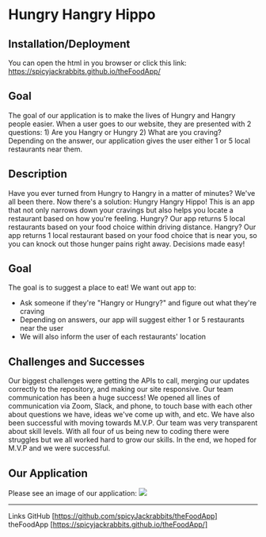 # Hungry Hangry Hippo

## Installation/Deployment
You can open the html in you browser or click this link: <https://spicyjackrabbits.github.io/theFoodApp/>
## Goal
The goal of our application is to make the lives of Hungry and Hangry people easier. When a user goes to our website, they are presented with 2 questions: 1) Are you Hangry or Hungry 2) What are you craving? Depending on the answer, our application gives the user either 1 or 5 local restaurants near them.
## Description
Have you ever turned from Hungry to Hangry in a matter of minutes? We've all been there. Now there's a solution: Hungry Hangry Hippo! This is an app that not only narrows down your cravings but also helps you locate a restaurant based on how you're feeling. Hungry? Our app returns 5 local restaurants based on your food choice within driving distance. Hangry? Our app returns 1 local restaurant based on your food choice that is near you, so you can knock out those hunger pains right away. Decisions made easy!
## Goal
The goal is to suggest a place to eat! We want out app to:
* Ask someone if they're "Hangry or Hungry?" and figure out what they're craving
* Depending on answers, our app will suggest either 1 or 5 restaurants near the user
* We will also inform the user of each restaurants' location
## Challenges and Successes
Our biggest challenges were getting the APIs to call, merging our updates correctly to the repository, and making our site responsive. Our team communication has been a huge success! We opened all lines of communication via Zoom, Slack, and phone, to touch base with each other about questions we have, ideas we've come up with, and etc. We have also been successful with moving towards M.V.P. Our team was very transparent about skill levels. With all four of us being new to coding there were struggles but we all worked hard to grow our skills. In the end, we hoped for M.V.P and we were successful.
## Our Application
Please see an image of our application:
![](./assets/)

---
Links
GitHub [https://github.com/spicyJackrabbits/theFoodApp]  
theFoodApp [https://spicyjackrabbits.github.io/theFoodApp/]